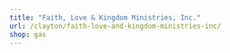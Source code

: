 ```yaml
---
title: "Faith, Love & Kingdom Ministries, Inc."
url: /clayton/faith-love-and-kingdom-ministries-inc/
shop: gas
---
```

